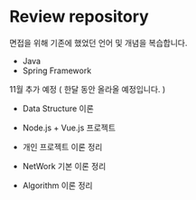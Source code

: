 
# **Review repository** 

면접을 위해 기존에 했었던 언어 및 개념을 복습합니다.

* Java
* Spring Framework








11월 추가 예정 ( 한달 동안 올라올 예정입니다. )

* Data Structure 이론

* Node.js + Vue.js 프로젝트

* 개인 프로젝트 이론 정리

* NetWork 기본 이론 정리

* Algorithm 이론 정리

  ​